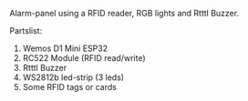 Alarm-panel using a RFID reader, RGB lights and Rtttl Buzzer.

Partslist:
  1. Wemos D1 Mini ESP32
  2. RC522 Module (RFID read/write)
  3. Rtttl Buzzer
  4. WS2812b led-strip (3 leds)
  5. Some RFID tags or cards
